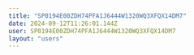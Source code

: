 ```yaml
---
title: "SP0194E00ZDH74PFA1J6444W1320WQ3XFQX14DM7"
date: 2024-09-12T11:26:01.144Z
user: SP0194E00ZDH74PFA1J6444W1320WQ3XFQX14DM7
layout: "users"
---
```

    